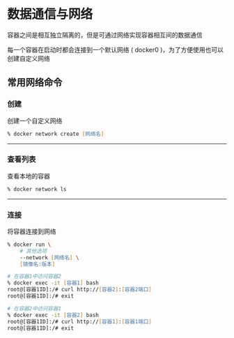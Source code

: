 # 数据通信与网络

容器之间是相互独立隔离的，但是可通过网络实现容器相互间的数据通信

每一个容器在启动时都会连接到一个默认网络 ( docker0 )，为了方便使用也可以创建自定义网络

## 常用网络命令

### 创建

创建一个自定义网络

```zsh
% docker network create [网络名]
```

---

### 查看列表

查看本地的容器

```zsh
% docker network ls
```

---

### 连接

将容器连接到网络

```zsh
% docker run \
    # 其他选项
    --network [网络名] \
    [镜像名:版本]
```

```zsh
# 在容器1中访问容器2
% docker exec -it [容器1] bash
root@[容器1ID]:/# curl http://[容器2]:[容器2端口]
root@[容器1ID]:/# exit

# 在容器2中访问容器1
% docker exec -it [容器2] bash
root@[容器1ID]:/# curl http://[容器1]:[容器1端口]
root@[容器1ID]:/# exit
```
